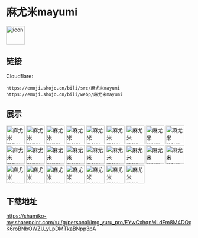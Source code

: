 # 麻尤米mayumi
<img src="https://emoji.shojo.cn/bili/src/麻尤米mayumi/icon.png" width="50" height="50" alt="icon">

## 链接
Cloudflare:
```
https://emoji.shojo.cn/bili/src/麻尤米mayumi
https://emoji.shojo.cn/bili/webp/麻尤米mayumi
```
## 展示
<img src="https://emoji.shojo.cn/bili/src/麻尤米mayumi/麻尤米mayumi-礼物.png" width="50" height="50" alt="麻尤米mayumi-礼物">
<img src="https://emoji.shojo.cn/bili/src/麻尤米mayumi/麻尤米mayumi-过节咯.png" width="50" height="50" alt="麻尤米mayumi-过节咯">
<img src="https://emoji.shojo.cn/bili/src/麻尤米mayumi/麻尤米mayumi-出去.png" width="50" height="50" alt="麻尤米mayumi-出去">
<img src="https://emoji.shojo.cn/bili/src/麻尤米mayumi/麻尤米mayumi-一拳.png" width="50" height="50" alt="麻尤米mayumi-一拳">
<img src="https://emoji.shojo.cn/bili/src/麻尤米mayumi/麻尤米mayumi-？.png" width="50" height="50" alt="麻尤米mayumi-？">
<img src="https://emoji.shojo.cn/bili/src/麻尤米mayumi/麻尤米mayumi-流汗.png" width="50" height="50" alt="麻尤米mayumi-流汗">
<img src="https://emoji.shojo.cn/bili/src/麻尤米mayumi/麻尤米mayumi-别急.png" width="50" height="50" alt="麻尤米mayumi-别急">
<img src="https://emoji.shojo.cn/bili/src/麻尤米mayumi/麻尤米mayumi-厂妹.png" width="50" height="50" alt="麻尤米mayumi-厂妹">
<img src="https://emoji.shojo.cn/bili/src/麻尤米mayumi/麻尤米mayumi-笑嘻了.png" width="50" height="50" alt="麻尤米mayumi-笑嘻了">
<img src="https://emoji.shojo.cn/bili/src/麻尤米mayumi/麻尤米mayumi-有股味.png" width="50" height="50" alt="麻尤米mayumi-有股味">
<img src="https://emoji.shojo.cn/bili/src/麻尤米mayumi/麻尤米mayumi-破防了.png" width="50" height="50" alt="麻尤米mayumi-破防了">
<img src="https://emoji.shojo.cn/bili/src/麻尤米mayumi/麻尤米mayumi-爆米咯.png" width="50" height="50" alt="麻尤米mayumi-爆米咯">
<img src="https://emoji.shojo.cn/bili/src/麻尤米mayumi/麻尤米mayumi-害怕.png" width="50" height="50" alt="麻尤米mayumi-害怕">
<img src="https://emoji.shojo.cn/bili/src/麻尤米mayumi/麻尤米mayumi-敬礼.png" width="50" height="50" alt="麻尤米mayumi-敬礼">
<img src="https://emoji.shojo.cn/bili/src/麻尤米mayumi/麻尤米mayumi-啵啵.png" width="50" height="50" alt="麻尤米mayumi-啵啵">
<img src="https://emoji.shojo.cn/bili/src/麻尤米mayumi/麻尤米mayumi-喝茶.png" width="50" height="50" alt="麻尤米mayumi-喝茶">
<img src="https://emoji.shojo.cn/bili/src/麻尤米mayumi/麻尤米mayumi-抱抱.png" width="50" height="50" alt="麻尤米mayumi-抱抱">
<img src="https://emoji.shojo.cn/bili/src/麻尤米mayumi/麻尤米mayumi-晚安.png" width="50" height="50" alt="麻尤米mayumi-晚安">
<img src="https://emoji.shojo.cn/bili/src/麻尤米mayumi/麻尤米mayumi-比心.png" width="50" height="50" alt="麻尤米mayumi-比心">
<img src="https://emoji.shojo.cn/bili/src/麻尤米mayumi/麻尤米mayumi-妈.png" width="50" height="50" alt="麻尤米mayumi-妈">
<img src="https://emoji.shojo.cn/bili/src/麻尤米mayumi/麻尤米mayumi-求求惹.png" width="50" height="50" alt="麻尤米mayumi-求求惹">
<img src="https://emoji.shojo.cn/bili/src/麻尤米mayumi/麻尤米mayumi-查成分.png" width="50" height="50" alt="麻尤米mayumi-查成分">
<img src="https://emoji.shojo.cn/bili/src/麻尤米mayumi/麻尤米mayumi-米线.png" width="50" height="50" alt="麻尤米mayumi-米线">
<img src="https://emoji.shojo.cn/bili/src/麻尤米mayumi/麻尤米mayumi-认真.png" width="50" height="50" alt="麻尤米mayumi-认真">
<img src="https://emoji.shojo.cn/bili/src/麻尤米mayumi/麻尤米mayumi-回旋.png" width="50" height="50" alt="麻尤米mayumi-回旋">

## 下载地址

https://shamiko-my.sharepoint.com/:u:/g/personal/img_yuru_pro/EYwCxhqnMLdFm8M4DOqK6roBNbOWZU_yLpDMTkaBNpp3pA